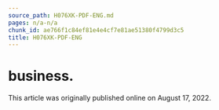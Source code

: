 ```yaml
---
source_path: H076XK-PDF-ENG.md
pages: n/a-n/a
chunk_id: ae766f1c84ef81e4e4cf7e81ae51380f4799d3c5
title: H076XK-PDF-ENG
---
```

# business.

This article was originally published online on August 17, 2022.
